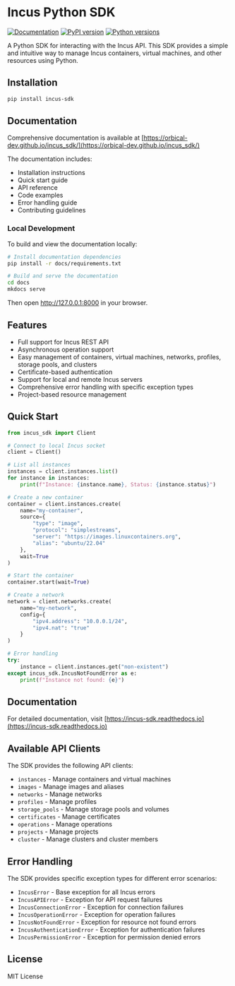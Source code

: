 # Incus Python SDK

[![Documentation](https://img.shields.io/badge/docs-latest-blue.svg)](https://orbical-dev.github.io/incus_sdk/)
[![PyPI version](https://img.shields.io/pypi/v/incus-sdk.svg)](https://pypi.org/project/incus-sdk/)
[![Python versions](https://img.shields.io/pypi/pyversions/incus-sdk.svg)](https://pypi.org/project/incus-sdk/)

A Python SDK for interacting with the Incus API. This SDK provides a simple and intuitive way to manage Incus containers, virtual machines, and other resources using Python.

## Installation

```bash
pip install incus-sdk
```

## Documentation

Comprehensive documentation is available at [https://orbical-dev.github.io/incus_sdk/](https://orbical-dev.github.io/incus_sdk/)

The documentation includes:
- Installation instructions
- Quick start guide
- API reference
- Code examples
- Error handling guide
- Contributing guidelines

### Local Development

To build and view the documentation locally:

```bash
# Install documentation dependencies
pip install -r docs/requirements.txt

# Build and serve the documentation
cd docs
mkdocs serve
```

Then open http://127.0.0.1:8000 in your browser.

## Features

- Full support for Incus REST API
- Asynchronous operation support
- Easy management of containers, virtual machines, networks, profiles, storage pools, and clusters
- Certificate-based authentication
- Support for local and remote Incus servers
- Comprehensive error handling with specific exception types
- Project-based resource management

## Quick Start

```python
from incus_sdk import Client

# Connect to local Incus socket
client = Client()

# List all instances
instances = client.instances.list()
for instance in instances:
    print(f"Instance: {instance.name}, Status: {instance.status}")

# Create a new container
container = client.instances.create(
    name="my-container",
    source={
        "type": "image",
        "protocol": "simplestreams",
        "server": "https://images.linuxcontainers.org",
        "alias": "ubuntu/22.04"
    },
    wait=True
)

# Start the container
container.start(wait=True)

# Create a network
network = client.networks.create(
    name="my-network",
    config={
        "ipv4.address": "10.0.0.1/24",
        "ipv4.nat": "true"
    }
)

# Error handling
try:
    instance = client.instances.get("non-existent")
except incus_sdk.IncusNotFoundError as e:
    print(f"Instance not found: {e}")
```

## Documentation

For detailed documentation, visit [https://incus-sdk.readthedocs.io](https://incus-sdk.readthedocs.io)

## Available API Clients

The SDK provides the following API clients:

- `instances` - Manage containers and virtual machines
- `images` - Manage images and aliases
- `networks` - Manage networks
- `profiles` - Manage profiles
- `storage_pools` - Manage storage pools and volumes
- `certificates` - Manage certificates
- `operations` - Manage operations
- `projects` - Manage projects
- `cluster` - Manage clusters and cluster members

## Error Handling

The SDK provides specific exception types for different error scenarios:

- `IncusError` - Base exception for all Incus errors
- `IncusAPIError` - Exception for API request failures
- `IncusConnectionError` - Exception for connection failures
- `IncusOperationError` - Exception for operation failures
- `IncusNotFoundError` - Exception for resource not found errors
- `IncusAuthenticationError` - Exception for authentication failures
- `IncusPermissionError` - Exception for permission denied errors

## License

MIT License